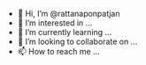- 👋 Hi, I’m @rattanaponpatjan
- 👀 I’m interested in ...
- 🌱 I’m currently learning ...
- 💞️ I’m looking to collaborate on ...
- 📫 How to reach me ...

<!---
rattanaponpatjan/rattanaponpatjan is a ✨ special ✨ repository because its `README.md` (this file) appears on your GitHub profile.
You can click the Preview link to take a look at your changes.
--->
